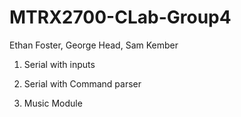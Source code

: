 # MTRX2700-CLab-Group4
Ethan Foster, George Head, Sam Kember


1. Serial with inputs 











2. Serial with Command parser









3. Music Module

